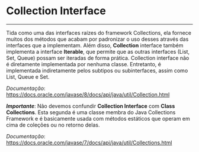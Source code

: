 # Collection Interface

---

Tida como uma das interfaces raízes do framework Collections, ela fornece muitos dos métodos que acabam por padronizar o uso desses através das interfaces que a implementam. Além disso, **Collection** interface também implementa a interface **Iterable<E>**, que permite que as outras interfaces (List, Set, Queue) possam ser iteradas de forma prática.
Collection interface não é diretamente implementada por nenhuma classe. Entretanto, é implementada indiretamente pelos subtipos ou subinterfaces, assim como List, Queue e Set.

*Documentação*:
https://docs.oracle.com/javase/8/docs/api/java/util/Collection.html

***Importante***: 
Não devemos confundir **Collection Interface** com **Class Collections**. Esta segunda é uma classe membra do Java Collections Framework e é basicamente usada com métodos estáticos que operam em cima de coleções ou no retorno delas.

*Documentação*:
https://docs.oracle.com/javase/7/docs/api/java/util/Collections.html
